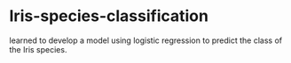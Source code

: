 # Iris-species-classification
learned to develop a model using logistic regression to predict the class of the Iris species.
